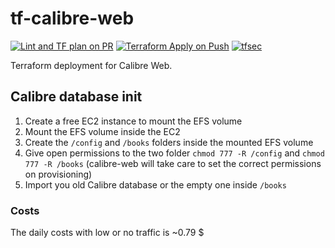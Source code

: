 # tf-calibre-web

[![Lint and TF plan on PR](https://github.com/notdodo/tf-calibre-web/actions/workflows/plan-on-pr.yml/badge.svg)](https://github.com/notdodo/tf-calibre-web/actions/workflows/plan-on-pr.yml) [![Terraform Apply on Push](https://github.com/notdodo/tf-calibre-web/actions/workflows/tfapply.yml/badge.svg)](https://github.com/notdodo/tf-calibre-web/actions/workflows/tfapply.yml) [![tfsec](https://github.com/notdodo/tf-calibre-web/actions/workflows/tfsec.yml/badge.svg)](https://github.com/notdodo/tf-calibre-web/actions/workflows/tfsec.yml)

Terraform deployment for Calibre Web.

## Calibre database init

1. Create a free EC2 instance to mount the EFS volume
2. Mount the EFS volume inside the EC2
3. Create the `/config` and `/books` folders inside the mounted EFS volume
4. Give open permissions to the two folder `chmod 777 -R /config` and `chmod 777 -R /books` (calibre-web will take care to set the correct permissions on provisioning)
5. Import you old Calibre database or the empty one inside `/books`

### Costs

The daily costs with low or no traffic is ~0.79 $
